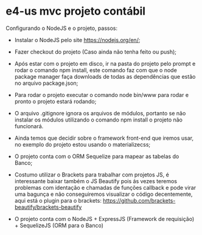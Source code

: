 # e4-us mvc projeto contábil

Configurando o NodeJS e o projeto, passos:

* Instalar o NodeJS pelo site https://nodejs.org/en/;
* Fazer checkout do projeto (Caso ainda não tenha feito ou push);
* Após estar com o projeto em disco, ir na pasta do projeto pelo prompt e rodar o comando npm install, este comando faz com que o node package manager faça downloads de todas as dependências que estão no arquivo package.json;
* Para rodar o projeto executar o comando node bin/www para rodar e pronto o projeto estará rodando;
* O arquivo .gitignore ignora os arquivos de módulos, portanto se não instalar os módulos utilizando o comando npm install o projeto não funcionará.

* Ainda temos que decidir sobre o framework front-end que iremos usar, no exemplo do projeto estou usando o materializecss;
* O projeto conta com o ORM Sequelize para mapear as tabelas do Banco;
* Costumo utilizar o Brackets para trabalhar com projetos JS, é interessante baixar também o JS Beautify pois
  ás vezes teremos problemas com identação e chamadas de funções callback e pode virar uma bagunça e não conseguiremos
  visualizar o código decentemente, aqui está o plugin para o brackets: https://github.com/brackets-beautify/brackets-beautify
  
* O projeto conta com o NodeJS + ExpressJS (Framework de requisição) + SequelizeJS (ORM para o Banco)
